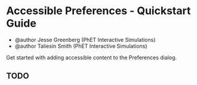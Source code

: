 # Accessible Preferences - Quickstart Guide

- @author Jesse Greenberg (PhET Interactive Simulations)
- @author Taliesin Smith (PhET Interactive Simulations)

Get started with adding accessible content to the Preferences dialog.

## TODO